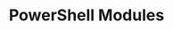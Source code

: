 ---
title: PowerShell Modules
url: /modules/
description: A collection of PowerShell automation solutions
menu: 
    main:
        name: PowerShell Modules
        weight: 30
        params:
            icon: brand-powershell
---